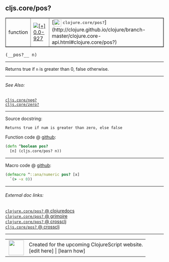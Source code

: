 ## cljs.core/pos?



 <table border="1">
<tr>
<td>function</td>
<td><a href="https://github.com/cljsinfo/cljs-api-docs/tree/0.0-927"><img valign="middle" alt="[+] 0.0-927" title="Added in 0.0-927" src="https://img.shields.io/badge/+-0.0--927-lightgrey.svg"></a> </td>
<td>
[<img height="24px" valign="middle" src="http://i.imgur.com/1GjPKvB.png"> <samp>clojure.core/pos?</samp>](http://clojure.github.io/clojure/branch-master/clojure.core-api.html#clojure.core/pos?)
</td>
</tr>
</table>


 <samp>
(__pos?__ n)<br>
</samp>

---

Returns true if `n` is greater than 0, false otherwise.

---


###### See Also:

[`cljs.core/neg?`](cljs.core_negQMARK.md)<br>
[`cljs.core/zero?`](cljs.core_zeroQMARK.md)<br>

---


Source docstring:

```
Returns true if num is greater than zero, else false
```


Function code @ [github](https://github.com/clojure/clojurescript/blob/r3211/src/cljs/cljs/core.cljs#L2434-L2436):

```clj
(defn ^boolean pos?
  [n] (cljs.core/pos? n))
```

<!--
Repo - tag - source tree - lines:

 <pre>
clojurescript @ r3211
└── src
    └── cljs
        └── cljs
            └── <ins>[core.cljs:2434-2436](https://github.com/clojure/clojurescript/blob/r3211/src/cljs/cljs/core.cljs#L2434-L2436)</ins>
</pre>

-->

---

Macro code @ [github](https://github.com/clojure/clojurescript/blob/r3211/src/clj/cljs/core.clj#L536-L537):

```clj
(defmacro ^::ana/numeric pos? [x]
  `(> ~x 0))
```

<!--
Repo - tag - source tree - lines:

 <pre>
clojurescript @ r3211
└── src
    └── clj
        └── cljs
            └── <ins>[core.clj:536-537](https://github.com/clojure/clojurescript/blob/r3211/src/clj/cljs/core.clj#L536-L537)</ins>
</pre>
-->

---


###### External doc links:

[`clojure.core/pos?` @ clojuredocs](http://clojuredocs.org/clojure.core/pos_q)<br>
[`clojure.core/pos?` @ grimoire](http://conj.io/store/v1/org.clojure/clojure/1.7.0-beta3/clj/clojure.core/pos%3F/)<br>
[`clojure.core/pos?` @ crossclj](http://crossclj.info/fun/clojure.core/pos%3F.html)<br>
[`cljs.core/pos?` @ crossclj](http://crossclj.info/fun/cljs.core.cljs/pos%3F.html)<br>

---

 <table>
<tr><td>
<img valign="middle" align="right" width="48px" src="http://i.imgur.com/Hi20huC.png">
</td><td>
Created for the upcoming ClojureScript website.<br>
[edit here] | [learn how]
</td></tr></table>

[edit here]:https://github.com/cljsinfo/cljs-api-docs/blob/master/cljsdoc/cljs.core_posQMARK.cljsdoc
[learn how]:https://github.com/cljsinfo/cljs-api-docs/wiki/cljsdoc-files

<!--

This information was too distracting to show to readers, but I'll leave it
commented here since it is helpful to:

- pretty-print the data used to generate this document
- and show how to retrieve that data



The API data for this symbol:

```clj
{:description "Returns true if `n` is greater than 0, false otherwise.",
 :return-type boolean,
 :ns "cljs.core",
 :name "pos?",
 :signature ["[n]"],
 :history [["+" "0.0-927"]],
 :type "function",
 :related ["cljs.core/neg?" "cljs.core/zero?"],
 :full-name-encode "cljs.core_posQMARK",
 :source {:code "(defn ^boolean pos?\n  [n] (cljs.core/pos? n))",
          :title "Function code",
          :repo "clojurescript",
          :tag "r3211",
          :filename "src/cljs/cljs/core.cljs",
          :lines [2434 2436]},
 :extra-sources [{:code "(defmacro ^::ana/numeric pos? [x]\n  `(> ~x 0))",
                  :title "Macro code",
                  :repo "clojurescript",
                  :tag "r3211",
                  :filename "src/clj/cljs/core.clj",
                  :lines [536 537]}],
 :full-name "cljs.core/pos?",
 :clj-symbol "clojure.core/pos?",
 :docstring "Returns true if num is greater than zero, else false"}

```

Retrieve the API data for this symbol:

```clj
;; from Clojure REPL
(require '[clojure.edn :as edn])
(-> (slurp "https://raw.githubusercontent.com/cljsinfo/cljs-api-docs/catalog/cljs-api.edn")
    (edn/read-string)
    (get-in [:symbols "cljs.core/pos?"]))
```

-->
